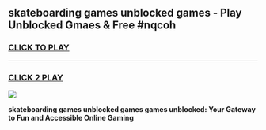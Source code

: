 
## skateboarding games unblocked games - Play Unblocked Gmaes & Free #nqcoh
<h3>
<a href="https://news.freeplayer.one?title=skateboarding_games_unblocked_games&ref=03M">CLICK TO PLAY</a></h3>
<hr>

<h3>
<a href="https://news.freeplayer.one?title=skateboarding_games_unblocked_games&ref=03M">CLICK 2 PLAY</a>
  
</h3>

<a href="https://news.freeplayer.one?title=skateboarding_games_unblocked_games&ref=03M"><img src="https://clearcache.store/games.png"></a>


**skateboarding games unblocked games games unblocked: Your Gateway to Fun and Accessible Online Gaming**

